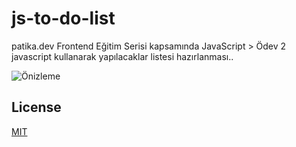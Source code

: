 # js-to-do-list

patika.dev Frontend Eğitim Serisi kapsamında JavaScript > Ödev 2 javascript kullanarak yapılacaklar listesi hazırlanması..

![Önizleme](https://i.hizliresim.com/jvyk5s4.png)

## License
[MIT](https://choosealicense.com/licenses/mit)
